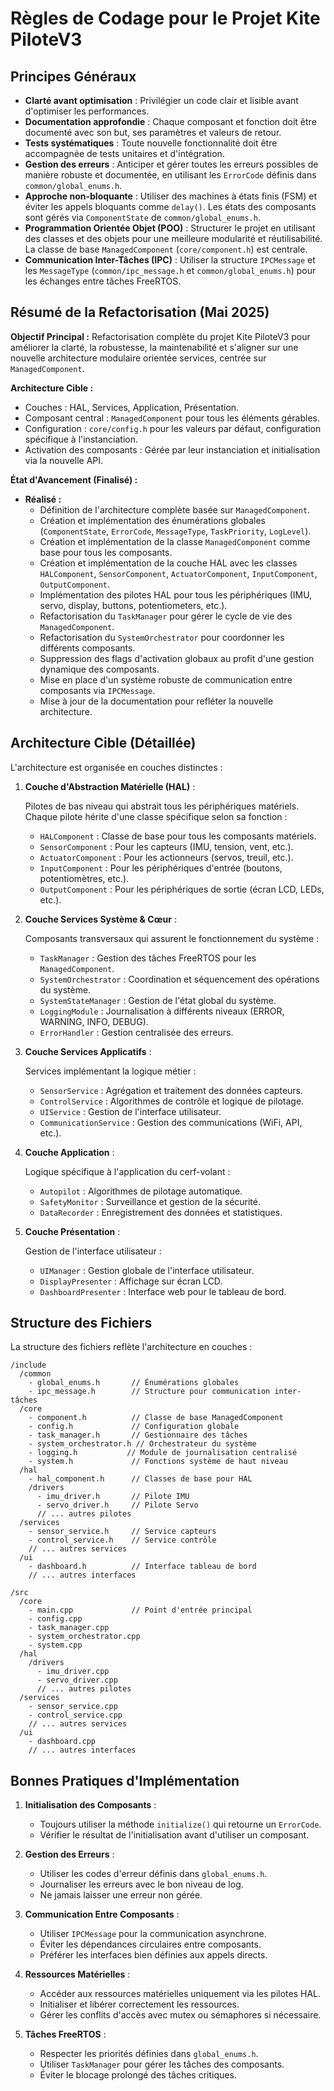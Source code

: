 # Règles de Codage pour le Projet Kite PiloteV3

## Principes Généraux

- **Clarté avant optimisation** : Privilégier un code clair et lisible avant d'optimiser les performances.
- **Documentation approfondie** : Chaque composant et fonction doit être documenté avec son but, ses paramètres et valeurs de retour.
- **Tests systématiques** : Toute nouvelle fonctionnalité doit être accompagnée de tests unitaires et d'intégration.
- **Gestion des erreurs** : Anticiper et gérer toutes les erreurs possibles de manière robuste et documentée, en utilisant les `ErrorCode` définis dans `common/global_enums.h`.
- **Approche non-bloquante** : Utiliser des machines à états finis (FSM) et éviter les appels bloquants comme `delay()`. Les états des composants sont gérés via `ComponentState` de `common/global_enums.h`.
- **Programmation Orientée Objet (POO)** : Structurer le projet en utilisant des classes et des objets pour une meilleure modularité et réutilisabilité. La classe de base `ManagedComponent` (`core/component.h`) est centrale.
- **Communication Inter-Tâches (IPC)** : Utiliser la structure `IPCMessage` et les `MessageType` (`common/ipc_message.h` et `common/global_enums.h`) pour les échanges entre tâches FreeRTOS.

## Résumé de la Refactorisation (Mai 2025)

**Objectif Principal :** Refactorisation complète du projet Kite PiloteV3 pour améliorer la clarté, la robustesse, la maintenabilité et s'aligner sur une nouvelle architecture modulaire orientée services, centrée sur `ManagedComponent`.

**Architecture Cible :**
*   Couches : HAL, Services, Application, Présentation.
*   Composant central : `ManagedComponent` pour tous les éléments gérables.
*   Configuration : `core/config.h` pour les valeurs par défaut, configuration spécifique à l'instanciation.
*   Activation des composants : Gérée par leur instanciation et initialisation via la nouvelle API.

**État d'Avancement (Finalisé) :**

*   **Réalisé :**
    *   Définition de l'architecture complète basée sur `ManagedComponent`.
    *   Création et implémentation des énumérations globales (`ComponentState`, `ErrorCode`, `MessageType`, `TaskPriority`, `LogLevel`).
    *   Création et implémentation de la classe `ManagedComponent` comme base pour tous les composants.
    *   Création et implémentation de la couche HAL avec les classes `HALComponent`, `SensorComponent`, `ActuatorComponent`, `InputComponent`, `OutputComponent`.
    *   Implémentation des pilotes HAL pour tous les périphériques (IMU, servo, display, buttons, potentiometers, etc.).
    *   Refactorisation du `TaskManager` pour gérer le cycle de vie des `ManagedComponent`.
    *   Refactorisation du `SystemOrchestrator` pour coordonner les différents composants.
    *   Suppression des flags d'activation globaux au profit d'une gestion dynamique des composants.
    *   Mise en place d'un système robuste de communication entre composants via `IPCMessage`.
    *   Mise à jour de la documentation pour refléter la nouvelle architecture.

## Architecture Cible (Détaillée)

L'architecture est organisée en couches distinctes :

1. **Couche d'Abstraction Matérielle (HAL)** : 
   
   Pilotes de bas niveau qui abstrait tous les périphériques matériels. Chaque pilote hérite d'une classe spécifique selon sa fonction :
   - `HALComponent` : Classe de base pour tous les composants matériels.
   - `SensorComponent` : Pour les capteurs (IMU, tension, vent, etc.).
   - `ActuatorComponent` : Pour les actionneurs (servos, treuil, etc.).
   - `InputComponent` : Pour les périphériques d'entrée (boutons, potentiomètres, etc.).
   - `OutputComponent` : Pour les périphériques de sortie (écran LCD, LEDs, etc.).

2. **Couche Services Système & Cœur** :
   
   Composants transversaux qui assurent le fonctionnement du système :
   - `TaskManager` : Gestion des tâches FreeRTOS pour les `ManagedComponent`.
   - `SystemOrchestrator` : Coordination et séquencement des opérations du système.
   - `SystemStateManager` : Gestion de l'état global du système.
   - `LoggingModule` : Journalisation à différents niveaux (ERROR, WARNING, INFO, DEBUG).
   - `ErrorHandler` : Gestion centralisée des erreurs.

3. **Couche Services Applicatifs** :
   
   Services implémentant la logique métier :
   - `SensorService` : Agrégation et traitement des données capteurs.
   - `ControlService` : Algorithmes de contrôle et logique de pilotage.
   - `UIService` : Gestion de l'interface utilisateur.
   - `CommunicationService` : Gestion des communications (WiFi, API, etc.).

4. **Couche Application** :
   
   Logique spécifique à l'application du cerf-volant :
   - `Autopilot` : Algorithmes de pilotage automatique.
   - `SafetyMonitor` : Surveillance et gestion de la sécurité.
   - `DataRecorder` : Enregistrement des données et statistiques.

5. **Couche Présentation** :
   
   Gestion de l'interface utilisateur :
   - `UIManager` : Gestion globale de l'interface utilisateur.
   - `DisplayPresenter` : Affichage sur écran LCD.
   - `DashboardPresenter` : Interface web pour le tableau de bord.

## Structure des Fichiers

La structure des fichiers reflète l'architecture en couches :

```
/include
  /common
    - global_enums.h       // Énumérations globales
    - ipc_message.h        // Structure pour communication inter-tâches
  /core
    - component.h          // Classe de base ManagedComponent
    - config.h             // Configuration globale
    - task_manager.h       // Gestionnaire des tâches
    - system_orchestrator.h // Orchestrateur du système
    - logging.h           // Module de journalisation centralisé
    - system.h             // Fonctions système de haut niveau
  /hal
    - hal_component.h      // Classes de base pour HAL
    /drivers
      - imu_driver.h       // Pilote IMU
      - servo_driver.h     // Pilote Servo
      // ... autres pilotes
  /services
    - sensor_service.h     // Service capteurs
    - control_service.h    // Service contrôle
    // ... autres services
  /ui
    - dashboard.h          // Interface tableau de bord
    // ... autres interfaces

/src
  /core
    - main.cpp             // Point d'entrée principal
    - config.cpp
    - task_manager.cpp
    - system_orchestrator.cpp
    - system.cpp
  /hal
    /drivers
      - imu_driver.cpp
      - servo_driver.cpp
      // ... autres pilotes
  /services
    - sensor_service.cpp
    - control_service.cpp
    // ... autres services
  /ui
    - dashboard.cpp
    // ... autres interfaces
```

## Bonnes Pratiques d'Implémentation

1. **Initialisation des Composants** :
   - Toujours utiliser la méthode `initialize()` qui retourne un `ErrorCode`.
   - Vérifier le résultat de l'initialisation avant d'utiliser un composant.

2. **Gestion des Erreurs** :
   - Utiliser les codes d'erreur définis dans `global_enums.h`.
   - Journaliser les erreurs avec le bon niveau de log.
   - Ne jamais laisser une erreur non gérée.

3. **Communication Entre Composants** :
   - Utiliser `IPCMessage` pour la communication asynchrone.
   - Éviter les dépendances circulaires entre composants.
   - Préférer les interfaces bien définies aux appels directs.

4. **Ressources Matérielles** :
   - Accéder aux ressources matérielles uniquement via les pilotes HAL.
   - Initialiser et libérer correctement les ressources.
   - Gérer les conflits d'accès avec mutex ou sémaphores si nécessaire.

5. **Tâches FreeRTOS** :
   - Respecter les priorités définies dans `global_enums.h`.
   - Utiliser `TaskManager` pour gérer les tâches des composants.
   - Éviter le blocage prolongé des tâches critiques.